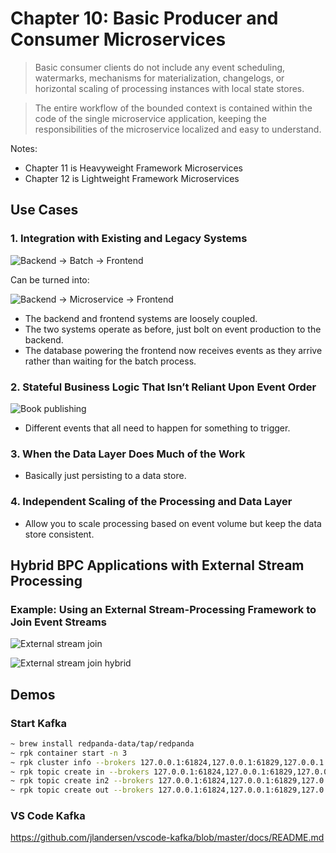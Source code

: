 # Chapter 10: Basic Producer and Consumer Microservices

> Basic consumer clients do not include any event scheduling, watermarks, mechanisms for materialization, changelogs, or horizontal scaling of processing instances with local state stores.

> The entire workflow of the bounded context is contained within the code of the single microservice application, keeping the responsibilities of the microservice localized and easy to understand.

Notes:

- Chapter 11 is Heavyweight Framework Microservices
- Chapter 12 is Lightweight Framework Microservices

## Use Cases

### 1. Integration with Existing and Legacy Systems

![Backend -> Batch -> Frontend](/img/backend-batch-frontend.png "Backend -> Batch -> Frontend")

Can be turned into:

![Backend -> Microservice -> Frontend](/img/backend-batch-frontend-v2.png "Backend -> Microservice -> Frontend")

- The backend and frontend systems are loosely coupled.
- The two systems operate as before, just bolt on event production to the backend.
- The database powering the frontend now receives events as they arrive rather than waiting for the batch process.

### 2. Stateful Business Logic That Isn’t Reliant Upon Event Order

![Book publishing](/img/book-publishing.png "Book publishing")

- Different events that all need to happen for something to trigger.

### 3. When the Data Layer Does Much of the Work

- Basically just persisting to a data store.

### 4. Independent Scaling of the Processing and Data Layer

- Allow you to scale processing based on event volume but keep the data store consistent.

## Hybrid BPC Applications with External Stream Processing

### Example: Using an External Stream-Processing Framework to Join Event Streams

![External stream join](/img/join.png "External stream join")

![External stream join hybrid](/img/hybrid.png "External stream join hybrid")

## Demos

### Start Kafka

```bash
~ brew install redpanda-data/tap/redpanda
~ rpk container start -n 3
~ rpk cluster info --brokers 127.0.0.1:61824,127.0.0.1:61829,127.0.0.1:61830
~ rpk topic create in --brokers 127.0.0.1:61824,127.0.0.1:61829,127.0.0.1:61830
~ rpk topic create in2 --brokers 127.0.0.1:61824,127.0.0.1:61829,127.0.0.1:61830
~ rpk topic create out --brokers 127.0.0.1:61824,127.0.0.1:61829,127.0.0.1:61830
```

### VS Code Kafka

https://github.com/jlandersen/vscode-kafka/blob/master/docs/README.md

